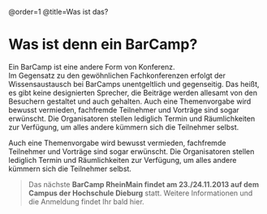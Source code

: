 @order=1
@title=Was ist das?
# Was ist denn ein BarCamp?

Ein BarCamp ist eine andere Form von Konferenz.<br> Im Gegensatz zu den gewöhnlichen Fachkonferenzen
erfolgt der Wissensaustausch bei BarCamps unentgeltlich und gegenseitig. Das heißt, es gibt keine
designierten Sprecher, die Beiträge werden allesamt von den Besuchern gestaltet und auch gehalten. Auch
eine Themenvorgabe wird bewusst vermieden, fachfremde Teilnehmer und Vorträge sind sogar erwünscht. Die
Organisatoren stellen lediglich Termin und Räumlichkeiten zur Verfügung, um alles andere kümmern sich
die Teilnehmer selbst.

Auch eine Themenvorgabe wird bewusst vermieden, fachfremde Teilnehmer und Vorträge sind sogar erwünscht.
Die Organisatoren stellen lediglich Termin und Räumlichkeiten zur Verfügung, um alles andere kümmern
sich die Teilnehmer selbst.

> Das nächste **BarCamp RheinMain findet am 23./24.11.2013 auf dem Campus der Hochschule Dieburg** statt.
> Weitere Informationen und die Anmeldung findet Ihr bald hier.
